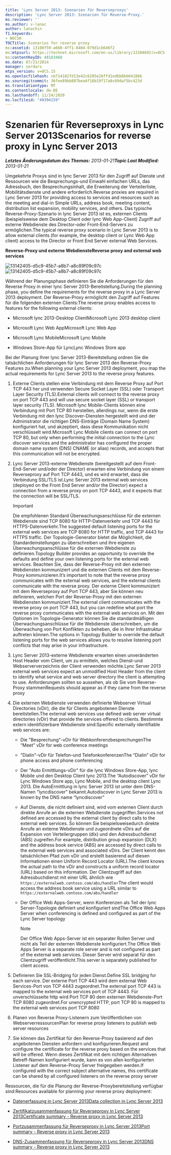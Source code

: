 ```yaml
---
title: 'Lync Server 2013: Szenarien für Reverseproxys'
description: 'Lync Server 2013: Szenarien für Reverse-Proxy.'
ms.reviewer: ''
ms.author: v-lanac
author: lanachin
f1.keywords:
- NOCSH
TOCTitle: Scenarios for reverse proxy
ms:assetid: 13108f59-a660-4ff1-8404-079d1cb646f2
ms:mtpsurl: https://technet.microsoft.com/en-us/library/JJ204691(v=OCS.15)
ms:contentKeyID: 48183468
ms.date: 07/23/2014
manager: serdars
mtps_version: v=OCS.15
ms.openlocfilehash: cb714182fd13e42c6295e26ffd1edbb8b6041866
ms.sourcegitcommit: 36fee89bb887bea4f18b19f17a8c69daf5bc423d
ms.translationtype: MT
ms.contentlocale: de-DE
ms.lasthandoff: 11/24/2020
ms.locfileid: "49394159"
---
```

# <a name="scenarios-for-reverse-proxy-in-lync-server-2013"></a><span data-ttu-id="a3d86-103">Szenarien für Reverseproxys in Lync Server 2013</span><span class="sxs-lookup"><span data-stu-id="a3d86-103">Scenarios for reverse proxy in Lync Server 2013</span></span>

<div data-xmlns="http://www.w3.org/1999/xhtml">

<div class="topic" data-xmlns="http://www.w3.org/1999/xhtml" data-msxsl="urn:schemas-microsoft-com:xslt" data-cs="https://msdn.microsoft.com/">

<div data-asp="https://msdn2.microsoft.com/asp">



</div>

<div id="mainSection">

<div id="mainBody"><span data-ttu-id="a3d86-104">

<span> </span></span><span class="sxs-lookup"><span data-stu-id="a3d86-104">

<span> </span></span></span>

<span data-ttu-id="a3d86-105">_**Letztes Änderungsdatum des Themas:** 2013-01-21_</span><span class="sxs-lookup"><span data-stu-id="a3d86-105">_**Topic Last Modified:** 2013-01-21_</span></span>

<span data-ttu-id="a3d86-106">Umgekehrte Proxys sind in lync Server 2013 für den Zugriff auf Dienste und Ressourcen wie die Besprechungs-und Einwahl einfachen URLs, das Adressbuch, den Besprechungsinhalt, die Erweiterung der Verteilerliste, Mobilitätsdienste und andere erforderlich.</span><span class="sxs-lookup"><span data-stu-id="a3d86-106">Reverse proxies are required in Lync Server 2013 for providing access to services and resources such as the meeting and dial-in Simple URLs, address book, meeting content, distribution list expansion, mobility services, and others.</span></span> <span data-ttu-id="a3d86-107">Das typische Reverse-Proxy-Szenario in lync Server 2013 ist es, externen Clients (beispielsweise dem Desktop Client oder lync Web App-Client) Zugriff auf externe Webdienste des Director-oder Front-End-Servers zu ermöglichen.</span><span class="sxs-lookup"><span data-stu-id="a3d86-107">The typical reverse proxy scenario in Lync Server 2013 is to allow external clients (for example, the desktop client or Lync Web App client) access to the Director or Front End Server external Web Services.</span></span>

<span data-ttu-id="a3d86-108">**Reverse-Proxy und externe Webdienste**</span><span class="sxs-lookup"><span data-stu-id="a3d86-108">**Reverse proxy and external web services**</span></span>

<span data-ttu-id="a3d86-109">![13142405-d5c9-45b7-a8b7-a8c89f09c97c](images/JJ204932.13142405-d5c9-45b7-a8b7-a8c89f09c97c(OCS.15).jpg "13142405-d5c9-45b7-a8b7-a8c89f09c97c")</span><span class="sxs-lookup"><span data-stu-id="a3d86-109">![13142405-d5c9-45b7-a8b7-a8c89f09c97c](images/JJ204932.13142405-d5c9-45b7-a8b7-a8c89f09c97c(OCS.15).jpg "13142405-d5c9-45b7-a8b7-a8c89f09c97c")</span></span>

<span data-ttu-id="a3d86-110">Während der Planungsphase definieren Sie die Anforderungen für den Reverse Proxy in einer lync Server 2013-Bereitstellung.</span><span class="sxs-lookup"><span data-stu-id="a3d86-110">During the planning phase, you define the requirements for the reverse proxy in a Lync Server 2013 deployment.</span></span> <span data-ttu-id="a3d86-111">Der Reverse-Proxy ermöglicht den Zugriff auf Features für die folgenden externen Clients:</span><span class="sxs-lookup"><span data-stu-id="a3d86-111">The reverse proxy enables access to features for the following external clients:</span></span>

  - <span data-ttu-id="a3d86-112">Microsoft lync 2013-Desktop Client</span><span class="sxs-lookup"><span data-stu-id="a3d86-112">Microsoft Lync 2013 desktop client</span></span>

  - <span data-ttu-id="a3d86-113">Microsoft Lync Web App</span><span class="sxs-lookup"><span data-stu-id="a3d86-113">Microsoft Lync Web App</span></span>

  - <span data-ttu-id="a3d86-114">Microsoft Lync Mobile</span><span class="sxs-lookup"><span data-stu-id="a3d86-114">Microsoft Lync Mobile</span></span>

  - <span data-ttu-id="a3d86-115">Windows Store-App für Lync</span><span class="sxs-lookup"><span data-stu-id="a3d86-115">Lync Windows Store app</span></span>

<span data-ttu-id="a3d86-116">Bei der Planung Ihrer lync Server 2013-Bereitstellung ordnen Sie die tatsächlichen Anforderungen für lync Server 2013 den Reverse-Proxy Features zu.</span><span class="sxs-lookup"><span data-stu-id="a3d86-116">When planning your Lync Server 2013 deployment, you map the actual requirements for Lync Server 2013 to the reverse proxy features.</span></span>

1.  <span data-ttu-id="a3d86-117">Externe Clients stellen eine Verbindung mit dem Reverse Proxy auf Port TCP 443 her und verwenden Secure Socket Layer (SSL) oder Transport Layer Security (TLS).</span><span class="sxs-lookup"><span data-stu-id="a3d86-117">External clients will connect to the reverse proxy on port TCP 443 and will use secure socket layer (SSL) or transport layer security (TLS).</span></span> <span data-ttu-id="a3d86-118">Microsoft lync Mobile-Clients können eine Verbindung mit Port TCP 80 herstellen, allerdings nur, wenn die erste Verbindung mit den lync Discover-Diensten hergestellt wird und der Administrator die richtigen DNS-Einträge (Domain Name System) konfiguriert hat, und akzeptiert, dass diese Kommunikation nicht verschlüsselt wird.</span><span class="sxs-lookup"><span data-stu-id="a3d86-118">Microsoft Lync Mobile clients can connect on port TCP 80, but only when performing the initial connection to the Lync discover services and the administrator has configured the proper domain name system (DNS) CNAME (or alias) records, and accepts that this communication will not be encrypted.</span></span>

2.  <span data-ttu-id="a3d86-119">Lync Server 2013-externe Webdienste (bereitgestellt auf dem Front-End-Server und/oder der Director) erwarten eine Verbindung von einem Reverseproxy auf Port TCP 4443, und es wird erwartet, dass die Verbindung SSL/TLS ist.</span><span class="sxs-lookup"><span data-stu-id="a3d86-119">Lync Server 2013 external web services (deployed on the Front End Server and/or the Director) expect a connection from a reverse proxy on port TCP 4443, and it expects that the connection will be SSL/TLS.</span></span>
    
    <div>
    

    > [!IMPORTANT]  
    > <span data-ttu-id="a3d86-120">Die empfohlenen Standard Überwachungsanschlüsse für die externen Webdienste sind TCP 8080 für HTTP-Datenverkehr und TCP 4443 für HTTPS-Datenverkehr.</span><span class="sxs-lookup"><span data-stu-id="a3d86-120">The suggested default listening ports for the external web services are TCP 8080 for HTTP traffic, and TCP 4443 for HTTPS traffic.</span></span> <span data-ttu-id="a3d86-121">Der Topologie-Generator bietet die Möglichkeit, die Standardeinstellungen zu überschreiben und ihre eigenen Überwachungsanschlüsse für die externen Webdienste zu definieren.</span><span class="sxs-lookup"><span data-stu-id="a3d86-121">Topology Builder provides an opportunity to override the defaults and define your own listening ports for the external web services.</span></span> <span data-ttu-id="a3d86-122">Beachten Sie, dass der Reverse-Proxy mit den externen Webdiensten kommuniziert und die externen Clients mit dem Reverse-Proxy kommunizieren.</span><span class="sxs-lookup"><span data-stu-id="a3d86-122">It’s important to note that the reverse proxy communicates with the external web services, and the external clients communicate with the reverse proxy.</span></span> <span data-ttu-id="a3d86-123">Der externe Client kommuniziert mit dem Reverseproxy auf Port TCP 443, aber Sie können neu definieren, welchen Port der Reverse-Proxy mit den externen Webdiensten kommuniziert.</span><span class="sxs-lookup"><span data-stu-id="a3d86-123">The external client communicates with the reverse proxy on port TCP 443, but you can redefine what port the reverse proxy communicates with the external web services on.</span></span> <span data-ttu-id="a3d86-124">Mit den Optionen im Topologie-Generator können Sie die standardmäßigen Überwachungsanschlüsse für die Webdienste überschreiben, um die Überwachung von Port Konflikten zu beheben, die in Ihrer Infrastruktur auftreten können.</span><span class="sxs-lookup"><span data-stu-id="a3d86-124">The options in Topology Builder to override the default listening ports for the web services allows you to resolve listening port conflicts that may arise in your infrastructure.</span></span>

    
    </div>

3.  <span data-ttu-id="a3d86-125">Lync Server 2013-externe Webdienste erwarten einen unveränderten Host Header vom Client, um zu ermitteln, welches Dienst-und Webserververzeichnis der Client verwenden möchte.</span><span class="sxs-lookup"><span data-stu-id="a3d86-125">Lync Server 2013 external web services expect an unmodified Host Header from the client to identify what service and web server directory the client is attempting to use.</span></span> <span data-ttu-id="a3d86-126">Anforderungen sollten so aussehen, als ob Sie vom Reverse-Proxy stammen</span><span class="sxs-lookup"><span data-stu-id="a3d86-126">Requests should appear as if they came from the reverse proxy</span></span>

4.  <span data-ttu-id="a3d86-127">Die externen Webdienste verwenden definierte Webserver Virtual Directories (vDir), die die für Clients angebotenen Dienste bereitstellen.</span><span class="sxs-lookup"><span data-stu-id="a3d86-127">The external web services use defined web server virtual directories (vDir) that provide the services offered to clients.</span></span> <span data-ttu-id="a3d86-128">Bestimmte extern identifizierbare Webdienste sind:</span><span class="sxs-lookup"><span data-stu-id="a3d86-128">Specific externally identifiable web services are:</span></span>
    
      - <span data-ttu-id="a3d86-129">Die "Besprechung"-vDir für Webkonferenzbesprechungen</span><span class="sxs-lookup"><span data-stu-id="a3d86-129">The “Meet” vDir for web conference meetings</span></span>
    
      - <span data-ttu-id="a3d86-130">"Dialin"-vDir für Telefon-und Telefonkonferenzen</span><span class="sxs-lookup"><span data-stu-id="a3d86-130">The “Dialin” vDir for phone access and phone conferencing</span></span>
    
      - <span data-ttu-id="a3d86-131">Der "Auto Ermittlungs-vDir" für die lync Windows Store-App, lync Mobile und den Desktop Client lync 2013.</span><span class="sxs-lookup"><span data-stu-id="a3d86-131">The “Autodiscover” vDir for Lync Windows Store app, Lync Mobile, and the desktop client Lync 2013.</span></span> <span data-ttu-id="a3d86-132">Die AutoErmittlung in lync Server 2013 ist unter dem DNS-Namen "lyncdiscover" bekannt.</span><span class="sxs-lookup"><span data-stu-id="a3d86-132">Autodiscover in Lync Server 2013 is known by the DNS name “lyncdiscover”</span></span>
    
      - <span data-ttu-id="a3d86-133">Auf Dienste, die nicht definiert sind, wird vom externen Client durch direkte Anrufe an die externen Webdienste zugegriffen.</span><span class="sxs-lookup"><span data-stu-id="a3d86-133">Services not defined are accessed by the external client by direct calls to the external web services.</span></span> <span data-ttu-id="a3d86-134">So können Sie beispielsweisedurch direkte Anrufe an externe Webdienste und zugeordnete vDirs auf die Expansion von Verteilergruppen (dlx) und den Adressbuchdienst (ABS) zugreifen.</span><span class="sxs-lookup"><span data-stu-id="a3d86-134">For example, distribution group expansion (DLX) and the address book service (ABS) are accessed by direct calls to the external web services and associated vDirs.</span></span> <span data-ttu-id="a3d86-135">Der Client kennt den tatsächlichen Pfad zum vDir und erstellt basierend auf diesen Informationen einen Uniform Record Locator (URL).</span><span class="sxs-lookup"><span data-stu-id="a3d86-135">The client knows the actual path to the vDir and constructs a uniform record locator (URL) based on this information.</span></span> <span data-ttu-id="a3d86-136">Der Clientzugriff auf den Adressbuchdienst mit einer URL ähnlich wie `https://externalweb.contoso.com/abs/handler`</span><span class="sxs-lookup"><span data-stu-id="a3d86-136">The client would access the address book service using a URL similar to `https://externalweb.contoso.com/abs/handler`</span></span>
    
      - <span data-ttu-id="a3d86-137">Der Office Web Apps-Server, wenn Konferenzen als Teil der lync Server-Topologie definiert und konfiguriert sind</span><span class="sxs-lookup"><span data-stu-id="a3d86-137">The Office Web Apps Server when conferencing is defined and configured as part of the Lync Server topology</span></span>
        
        <div>
        

        > [!NOTE]  
        > <span data-ttu-id="a3d86-138">Der Office Web Apps-Server ist ein separater Rollen Server und nicht als Teil der externen Webdienste konfiguriert.</span><span class="sxs-lookup"><span data-stu-id="a3d86-138">The Office Web Apps Server is a separate role server and is not configured as part of the external web services.</span></span> <span data-ttu-id="a3d86-139">Dieser Server wird separat für den Clientzugriff veröffentlicht.</span><span class="sxs-lookup"><span data-stu-id="a3d86-139">This server is separately published for client access.</span></span>

        
        </div>

5.  <span data-ttu-id="a3d86-140">Definieren Sie SSL-Bridging für jeden Dienst.</span><span class="sxs-lookup"><span data-stu-id="a3d86-140">Define SSL bridging for each service.</span></span> <span data-ttu-id="a3d86-141">Der externe Port TCP 443 wird dem external Web Services-Port von TCP 4443 zugeordnet.</span><span class="sxs-lookup"><span data-stu-id="a3d86-141">The external port TCP 443 is mapped to the external web services port of TCP 4443.</span></span> <span data-ttu-id="a3d86-142">Für unverschlüsselte http wird Port TCP 80 dem externen Webdienste-Port TCP 8080 zugeordnet.</span><span class="sxs-lookup"><span data-stu-id="a3d86-142">For unencrypted HTTP, port TCP 80 is mapped to the external web services port TCP 8080</span></span>

6.  <span data-ttu-id="a3d86-143">Planen von Reverse Proxy-Listenern zum Veröffentlichen von Webserverressourcen</span><span class="sxs-lookup"><span data-stu-id="a3d86-143">Plan for reverse proxy listeners to publish web server resources</span></span>

7.  <span data-ttu-id="a3d86-144">Sie können das Zertifikat für den Reverse-Proxy basierend auf den angebotenen Diensten anfordern und konfigurieren.</span><span class="sxs-lookup"><span data-stu-id="a3d86-144">Request and configure the certificate for the reverse proxy based on the services that will be offered.</span></span> <span data-ttu-id="a3d86-145">Wenn dieses Zertifikat mit dem richtigen Alternativen Betreff-Namen konfiguriert wurde, kann es von allen konfigurierten Listener auf dem Reverse-Proxy Server freigegeben werden.</span><span class="sxs-lookup"><span data-stu-id="a3d86-145">If configured with the correct subject alternative names, this certificate can be shared by all configured listeners on the reverse proxy server</span></span>

<span data-ttu-id="a3d86-146">Ressourcen, die für die Planung der Reverse-Proxybereitstellung verfügbar sind:</span><span class="sxs-lookup"><span data-stu-id="a3d86-146">Resources available for planning your reverse proxy deployment:</span></span>

  - [<span data-ttu-id="a3d86-147">Datenerfassung in Lync Server 2013</span><span class="sxs-lookup"><span data-stu-id="a3d86-147">Data collection in Lync Server 2013</span></span>](lync-server-2013-data-collection.md)

  - [<span data-ttu-id="a3d86-148">Zertifikatzusammenfassung für Reverseproxy in Lync Server 2013</span><span class="sxs-lookup"><span data-stu-id="a3d86-148">Certificate summary - Reverse proxy in Lync Server 2013</span></span>](lync-server-2013-certificate-summary-reverse-proxy.md)

  - [<span data-ttu-id="a3d86-149">Portzusammenfassung für Reverseproxy in Lync Server 2013</span><span class="sxs-lookup"><span data-stu-id="a3d86-149">Port summary - Reverse proxy in Lync Server 2013</span></span>](lync-server-2013-port-summary-reverse-proxy.md)

  - [<span data-ttu-id="a3d86-150">DNS-Zusammenfassung für Reverseproxy in Lync Server 2013</span><span class="sxs-lookup"><span data-stu-id="a3d86-150">DNS summary - Reverse proxy in Lync Server 2013</span></span>](lync-server-2013-dns-summary-reverse-proxy.md)

<span data-ttu-id="a3d86-151"></div>

<span> </span>

</div>

</div>

</span><span class="sxs-lookup"><span data-stu-id="a3d86-151"></div>

<span> </span>

</div>

</div>

</span></span></div>


